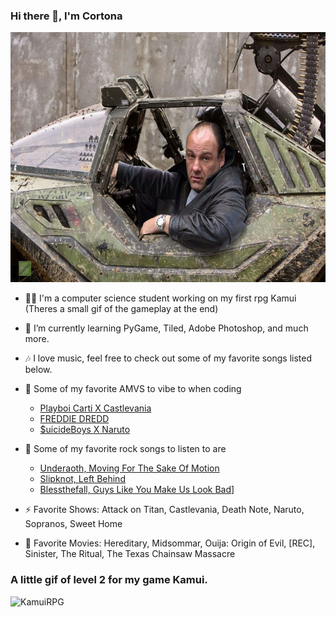 ### Hi there 👋, I'm Cortona
<img src="assets/WartHog.jpg" width="700" height="400" />


- 👨‍🎓 I'm a computer science student working on my first rpg Kamui (Theres a small gif of the gameplay at the end)
- 🌱 I’m currently learning PyGame, Tiled, Adobe Photoshop, and much more.
- 🎶 I love music, feel free to check out some of my favorite songs listed below.

- 🎵 Some of my favorite AMVS to vibe to when coding
    - [Playboi Carti X Castlevania](https://youtu.be/x71ZfTqxaxQ)
    - [FREDDIE DREDD](https://youtu.be/9AOmAa96Fb4)
    - [$uicideBoys X Naruto](https://youtu.be/qnTlTrA3T2A)

- 🎸 Some of my favorite rock songs to listen to are
    - [Underaoth, Moving For The Sake Of Motion](https://youtu.be/iq596Y2Fa1E)
    - [Slipknot, Left Behind](https://youtu.be/D1jQKpse7Yw)
    - [Blessthefall, Guys Like You Make Us Look Bad](https://youtu.be/KRDx2M9jXMA)]


- ⚡ Favorite Shows: Attack on Titan, Castlevania, Death Note, Naruto, Sopranos, Sweet Home
- 🎥 Favorite Movies: Hereditary, Midsommar, Ouija: Origin of Evil, [REC], Sinister, The Ritual, The Texas Chainsaw Massacre

### A little gif of level 2 for my game Kamui.
![KamuiRPG](assets/level2.gif)
<!--
**Cortona1/Cortona1** is a ✨ _special_ ✨ repository because its `README.md` (this file) appears on your GitHub profile.

Here are some ideas to get you started:

- 🔭 I’m currently working on ...
- 🌱 I’m currently learning ...
- 👯 I’m looking to collaborate on ...
- 🤔 I’m looking for help with ...
- 💬 Ask me about ...
- 📫 How to reach me: ...
- 😄 Pronouns: ...
- ⚡ Fun fact: ...
-->
